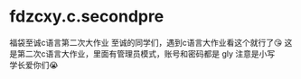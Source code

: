 # fdzcxy.c.secondpre
福袋至诚c语言第二次大作业
至诚的同学们，遇到c语言大作业看这个就行了😘
这是第二次c语言大作业，里面有管理员模式，账号和密码都是   gly
注意是小写  
  学长爱你们😭
  
